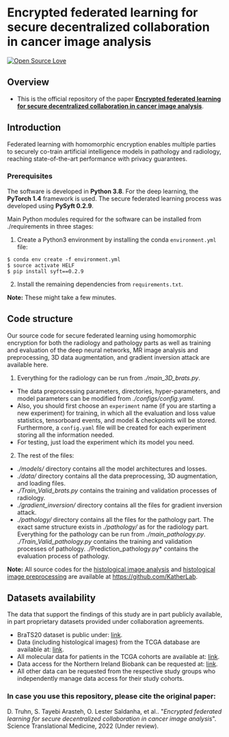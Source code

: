 # Encrypted federated learning for secure decentralized collaboration in cancer image analysis


[![Open Source Love](https://badges.frapsoft.com/os/v2/open-source.svg?v=103)](https://github.com/ellerbrock/open-source-badges/)

Overview
------

* This is the official repository of the paper [**Encrypted federated learning for secure decentralized collaboration in cancer image analysis**](link).


Introduction
------
Federated learning with homomorphic encryption enables multiple parties to securely co-train artificial intelligence models in pathology and radiology, reaching state-of-the-art performance with privacy guarantees.


### Prerequisites

The software is developed in **Python 3.8**. For the deep learning, the **PyTorch 1.4** framework is used. The secure federated learning process was developed using **PySyft 0.2.9**.



Main Python modules required for the software can be installed from ./requirements in three stages:

1. Create a Python3 environment by installing the conda `environment.yml` file:

```
$ conda env create -f environment.yml
$ source activate HELF
$ pip install syft==0.2.9
```


2. Install the remaining dependencies from `requirements.txt`.


**Note:** These might take a few minutes.


Code structure
---

Our source code for secure federated learning using homomorphic encryption for both the radiology and pathology parts as well as training and evaluation of the deep neural networks, MR image analysis and preprocessing, 3D data augmentation, and gradient inversion attack are available here.

1. Everything for the radiology can be run from *./main_3D_brats.py*. 
* The data preprocessing parameters, directories, hyper-parameters, and model parameters can be modified from *./configs/config.yaml*.
* Also, you should first choose an `experiment` name (if you are starting a new experiment) for training, in which all the evaluation and loss value statistics, tensorboard events, and model & checkpoints will be stored. Furthermore, a `config.yaml` file will be created for each experiment storing all the information needed.
* For testing, just load the experiment which its model you need.

2. The rest of the files:
* *./models/* directory contains all the model architectures and losses.
* *./data/* directory contains all the data preprocessing, 3D augmentation, and loading files.
* *./Train_Valid_brats.py* contains the training and validation processes of radiology.
* *./gradient_inversion/* directory contains all the files for gradient inversion attack.
* *./pathology/* directory contains all the files for the pathology part. The exact same structure exists in *./pathology/* as for the radiology part. Everything for the pathology can be run from *./main_pathology.py*. *./Train_Valid_pathology.py* contains the training and validation processes of pathology. ./Prediction_pathology.py* contains the evaluation process of pathology.

**Note:** All source codes for the [histological image analysis](https://github.com/KatherLab/HIA) and [histological image preprocessing](https://github.com/KatherLab/HIA) are available at https://github.com/KatherLab.

Datasets availability
---
The data that support the findings of this study are in part publicly available, in part proprietary datasets provided under collaboration agreements. 
* BraTS20 dataset is public under: [link](https://www.med.upenn.edu/cbica/brats2020/data.html).
* Data (including histological images) from the TCGA database are available at: [link](https://portal.gdc.cancer.gov/). 
* All molecular data for patients in the TCGA cohorts are available at: [link](https://cbioportal.org). 
* Data access for the Northern Ireland Biobank can be requested at: [link](http://www.nibiobank.org/for-researchers). 
* All other data can be requested from the respective study groups who independently manage data access for their study cohorts.

### In case you use this repository, please cite the original paper:

D. Truhn, S. Tayebi Arasteh, O. Lester Saldanha, et al.. "*Encrypted federated learning for secure decentralized collaboration in cancer image analysis*". Science Translational Medicine, 2022 (Under review).
